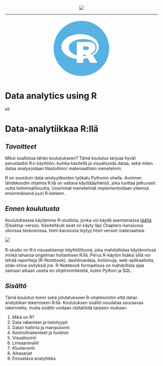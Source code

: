 <p align="center">
<img src="https://www.bilot.fi/wp-content/uploads/2018/06/bilot-logo.png" align="middle"/>
</p>

<hr>

<p align="center">
<img src="R-logo.png" width="200pt" align="middle"/>
</p>


# Data analytics using R

eli 

# Data-analytiikkaa R:llä

## *Tavoitteet*
Miksi osallistua tähän koulutukseen? Tämä koulutus tarjoaa hyvät perustaidot R:n käyttöön; 
kuinka käsitellä ja visualisoida dataa, sekä miten dataa analysoidaan tilastollisin/
matemaattisin menetelmin.

R on suosituin data-analyytikoiden työkalu Pythonin ohella. Avoimen lähdekoodin ohjelma 
R:llä on valtava käyttäjäyhteisö, joka tuottaa jatkuvasti uutta toiminnallisuutta; 
Uusimmat menetelmät implementoidaan yleensä ensimmäisenä juuri R-kieleen.

## *Ennen koulutusta*
<p>Koulutuksessa käytämme R-studiota, jonka voi käydä asentamassa 
<a href="https://rstudio.com/products/rstudio/download/">täältä</a> (Desktop-versio).
Käsiteltävät asiat on käyty läpi Chapters-kansiossa olevissa tiedostoissa.
html-kansiosta löytyy html-versiot materiaalista.
</p>

<img src="https://d33wubrfki0l68.cloudfront.net/62bcc8535a06077094ca3c29c383e37ad7334311/a263f/assets/img/logo.svg" height="100pt">

R-studio on R:n visuaalisempi käyttöliittymä, joka mahdollistaa käytännössä
minkä tahansa ongelman hoitamisen R:llä. Perus R-käytön lisäksi sillä voi tehdä
raportteja (R-Notebook), dashboardeja, kotisivuja, web-aplikaatioita, slide-show 
esityksiä jne. R-Notebook formaatissa on mahdollista ajaa samaan aikaan useita eri 
ohjelmointikieliä, kuten Python ja SQL.

## *Sisältö*
Tämä koulutus toimii sekä johdatukseen R-ohjelmointiin että 
datan analytiikan tekemiseen R:llä. 
Koulutuksen sisältö noudataa seuraavaa rakennetta, mutta sisältö
voidaan räätälöidä tarpeen mukaan:

1. Mikä on R?  
2. Data rakenteet ja tietotyypit  
3. Datan hallinta ja manipulointi  
4. Kontrollirakenteet ja funktiot  
5. Visualisointi  
6. Lineaarimallit  
7. Klusterointi  
8. Aikasarjat  
9. Ennustava analytiikka
